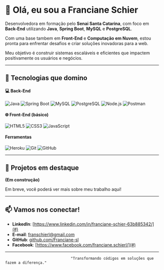 # 👋 Olá, eu sou a **Franciane Schier**

Desenvolvedora em formação pelo **Senai Santa Catarina**, com foco em **Back-End** utilizando **Java**, **Spring Boot**, **MySQL** e **PostgreSQL**.

Com uma base tambem em **Front-End** e **Computação em Nuvem**, estou pronta para enfrentar desafios e criar soluções inovadoras para a web. 

Meu objetivo é construir sistemas escaláveis e eficientes que impactem positivamente os usuários e negócios.

---

## 🚀 Tecnologias que domino

#### 💻 **Back-End**
![Java](https://img.shields.io/badge/Java-ED8B00?style=for-the-badge&logo=java&logoColor=white)
![Spring Boot](https://img.shields.io/badge/Spring_Boot-6DB33F?style=for-the-badge&logo=spring-boot&logoColor=white)
![MySQL](https://img.shields.io/badge/MySQL-4479A1?style=for-the-badge&logo=mysql&logoColor=white)
![PostgreSQL](https://img.shields.io/badge/PostgreSQL-336791?style=for-the-badge&logo=postgresql&logoColor=white)
![Node.js](https://img.shields.io/badge/Node.js-339933?style=for-the-badge&logo=node.js&logoColor=white)
![Postman](https://img.shields.io/badge/Postman-FF6C37?style=for-the-badge&logo=postman&logoColor=white)

#### 🌐 **Front-End (básico)**
![HTML5](https://img.shields.io/badge/HTML5-E34F26?style=for-the-badge&logo=html5&logoColor=white)
![CSS3](https://img.shields.io/badge/CSS3-1572B6?style=for-the-badge&logo=css3&logoColor=white)
![JavaScript](https://img.shields.io/badge/JavaScript-F7DF1E?style=for-the-badge&logo=javascript&logoColor=black)

#### **Ferramentas**
![Heroku](https://img.shields.io/badge/Heroku-430098?style=for-the-badge&logo=heroku&logoColor=white)
![Git](https://img.shields.io/badge/Git-F05032?style=for-the-badge&logo=git&logoColor=white)
![GitHub](https://img.shields.io/badge/GitHub-181717?style=for-the-badge&logo=github&logoColor=white)

---

## 💼 Projetos em destaque
**(Em construção)**

Em breve, você poderá ver mais sobre meu trabalho aqui!

---

## 📫 Vamos nos conectar!

- **LinkedIn**: [https://www.linkedin.com/in/franciane-schier-63b885342/](#)
- **E-mail**: franschierl@gmail.com
- **GitHub**: [github.com/Franciane-sl](https://github.com/Franciane-sl)
- **Facebook**: [https://www.facebook.com/franciane.schierl/](#)

---

                                  "Transformando códigos em soluções que fazem a diferença."
